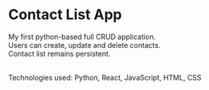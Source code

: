 # Contact List App

My first python-based full CRUD application.<br />
Users can create, update and delete contacts.<br />
Contact list remains persistent.<br /><br />

Technologies used: Python, React, JavaScript, HTML, CSS
